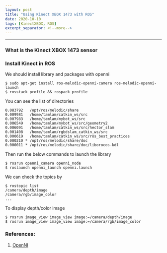 ```yaml
---
layout: post
title: "Using Kinect XBOX 1473 with ROS"
date: 2020-10-10
tags: [KinectXBOX, ROS]
excerpt_separator: <!--more-->
---
```


---
### What is the Kinect XBOX 1473 sensor

### Install Kinect in ROS
We should install library and packages with openni
```
$ sudo apt-get install ros-melodic-openni-camera ros-melodic-openni-launch
$ rosstack profile && rospack profile
```

You can see the list of directories
``` 
0.083792   /opt/ros/melodic/share
0.009981   /home/tamlam/catkin_ws/src
0.007983   /home/tamlam/mybot_ws/src
0.006549   /home/tamlam/mybot_ws/src/geometry2
0.006091   /home/tamlam/catkin_ws/src/hector_slam
0.001408   /home/tamlam/rgbdslam_catkin_ws/src
0.000619   /home/tamlam/catkin_ws/src/ros_best_practices
0.000210 * /opt/ros/melodic/share/doc
0.000011 * /opt/ros/melodic/share/doc/liborocos-kdl
```
Then run the below commands to launch the library
```
$ rosrun openni_camera openni_node
$ roslaunch openni_launch openni.launch
```
We can check the topics by 
```
$ rostopic list
/camera/depth/image
/camera/rgb/image_color
...
```
To display depth/color image
```
$ rosrun image_view image_view image:=/camera/depth/image
$ rosrun image_view image_view image:=/camera/rgb/image_color
```



### References:
1. [OpenNI](https://github.com/OpenNI/OpenNI)

